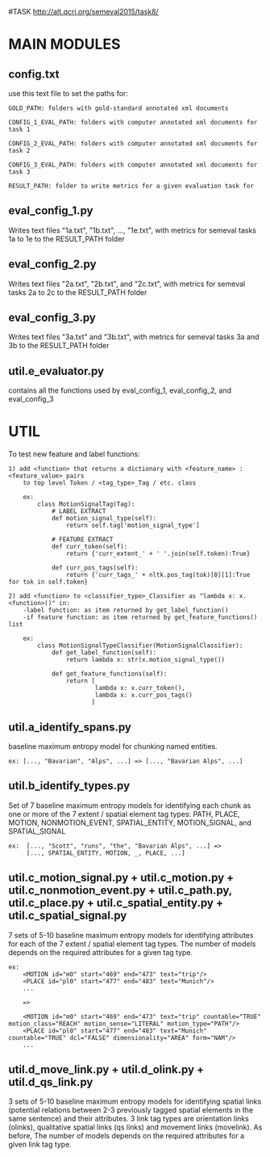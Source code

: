 #TASK
http://alt.qcri.org/semeval2015/task8/


# MAIN MODULES

## config.txt

use this text file to set the paths for:

	GOLD_PATH: folders with gold-standard annotated xml documents
	
	CONFIG_1_EVAL_PATH: folders with computer annotated xml documents for task 1
	
	CONFIG_2_EVAL_PATH: folders with computer annotated xml documents for task 2
	
	CONFIG_3_EVAL_PATH: folders with computer annotated xml documents for task 3

	RESULT_PATH: folder to write metrics for a given evaluation task for 	
	
## eval_config_1.py
	
Writes text files "1a.txt", "1b.txt", ..., "1e.txt", with metrics for semeval tasks 1a to 1e
to the RESULT_PATH folder

## eval_config_2.py

Writes text files "2a.txt", "2b.txt", and "2c.txt", with metrics for semeval tasks 2a to 2c
to the RESULT_PATH folder

## eval_config_3.py

Writes text files "3a.txt" and "3b.txt", with metrics for semeval tasks 3a and 3b
to the RESULT_PATH folder

## util.e_evaluator.py

contains all the functions used by eval_config_1, eval_config_2, and eval_config_3



# UTIL

To test new feature and label functions:

	1) add <function> that returns a dictionary with <feature_name> : <feature_value> pairs 
		to top level Token / <tag_type>_Tag / etc. class
		
		ex:
			class MotionSignalTag(Tag):
				# LABEL EXTRACT
				def motion_signal_type(self):
					return self.tag['motion_signal_type']

				# FEATURE EXTRACT
				def curr_token(self):
					return {'curr_extent_' + ' '.join(self.token):True}

				def curr_pos_tags(self):
					return {'curr_tags_' + nltk.pos_tag(tok)[0][1]:True for tok in self.token}
					
	2) add <function> to <classifier_type>_Classifier as "lambda x: x.<function>()" in:
		-label function: as item returned by get_label_function()
		-if feature function: as item returned by get_feature_functions() list

		ex:
			class MotionSignalTypeClassifier(MotionSignalClassifier):
				def get_label_function(self):
					return lambda x: str(x.motion_signal_type())

				def get_feature_functions(self):
					return [
							lambda x: x.curr_token(),
							lambda x: x.curr_pos_tags()
						   ]

		
## util.a_identify_spans.py 

baseline maximum entropy model for chunking named entities.

	ex: [..., "Bavarian", "Alps", ...] => [..., "Bavarian Alps", ...]

	
## util.b_identify_types.py 

Set of 7 baseline maximum entropy models for identifying each chunk as
one or more of the 7 extent / spatial element tag types: PATH, PLACE, MOTION, 
NONMOTION_EVENT, SPATIAL_ENTITY, MOTION_SIGNAL, and SPATIAL_SIGNAL

	ex:  [..., "Scott", "runs", "the", "Bavarian Alps", ...] =>
		 [..., SPATIAL_ENTITY, MOTION, _, PLACE, ...]



## util.c_motion_signal.py + util.c_motion.py + util.c_nonmotion_event.py + util.c_path.py, util.c_place.py + util.c_spatial_entity.py + util.c_spatial_signal.py

7 sets of 5-10 baseline maximum entropy models for identifying attributes 
for each of the 7 extent / spatial element tag types. 
The number of models depends on the required attributes for a given tag type.

	ex:
		<MOTION id="m0" start="469" end="473" text="trip"/>
		<PLACE id="pl0" start="477" end="483" text="Munich"/>
		...

		=>

		<MOTION id="m0" start="469" end="473" text="trip" countable="TRUE" motion_class="REACH" motion_sense="LITERAL" motion_type="PATH"/>
		<PLACE id="pl0" start="477" end="483" text="Munich" countable="TRUE" dcl="FALSE" dimensionality="AREA" form="NAM"/>
		...
		
## util.d_move_link.py + util.d_olink.py + util.d_qs_link.py
		
3 sets of 5-10 baseline maximum entropy models for identifying spatial links
(potential relations between 2-3 previously tagged spatial elements in the same sentence) 
and their attributes. 3 link tag types are orientation links (olinks), 
qualitative spatial links (qs links) and movement links (movelink).
As before, The number of models depends on the required attributes for a given link tag type.
